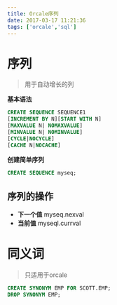 ```yaml
---
title: Orcale序列
date: 2017-03-17 11:21:36
tags: ['orcale','sql']
---
```


# 序列
>用于自动增长的列

**基本语法**
```sql
CREATE SEQUENCE SEQUENCE1
[INCREMENT BY N][START WITH N]
[MAXVALUE N| NOMAXVALUE]
[MINVALUE N| NOMINVALUE]
[CYCLE|NOCYCLE]
[CACHE N|NOCACHE]
```

**创建简单序列**
```sql
CREATE SEQUENCE myseq;
```

## 序列的操作
- **下一个值** myseq.nexval
- **当前值** myseql.currval

# 同义词
> 只适用于orcale

```sql
CREATE SYNONYM EMP FOR SCOTT.EMP;
DROP SYNONYM EMP;
```
